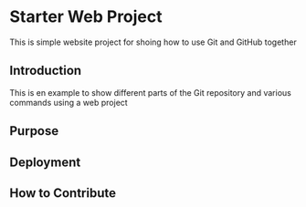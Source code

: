 # Starter Web Project

This is simple website project for shoing how to use Git and GitHub together

## Introduction

This is en example to show different parts of the Git repository and various commands using a web project

## Purpose

## Deployment

## How to Contribute

